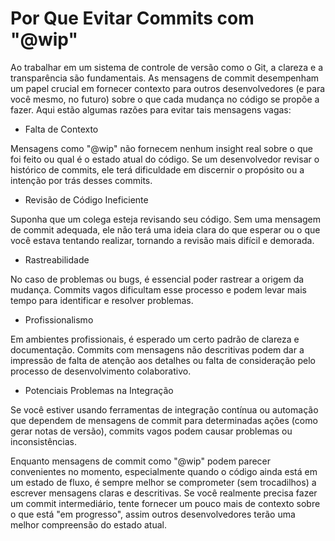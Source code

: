 # Por Que Evitar Commits com "@wip"

Ao trabalhar em um sistema de controle de versão como o Git, a clareza e a transparência são fundamentais. As mensagens de commit desempenham um papel crucial em fornecer contexto para outros desenvolvedores (e para você mesmo, no futuro) sobre o que cada mudança no código se propõe a fazer. Aqui estão algumas razões para evitar tais mensagens vagas:

- Falta de Contexto

Mensagens como "@wip" não fornecem nenhum insight real sobre o que foi feito ou qual é o estado atual do código. Se um desenvolvedor revisar o histórico de commits, ele terá dificuldade em discernir o propósito ou a intenção por trás desses commits.

- Revisão de Código Ineficiente

Suponha que um colega esteja revisando seu código. Sem uma mensagem de commit adequada, ele não terá uma ideia clara do que esperar ou o que você estava tentando realizar, tornando a revisão mais difícil e demorada.

- Rastreabilidade

No caso de problemas ou bugs, é essencial poder rastrear a origem da mudança. Commits vagos dificultam esse processo e podem levar mais tempo para identificar e resolver problemas.

- Profissionalismo

Em ambientes profissionais, é esperado um certo padrão de clareza e documentação. Commits com mensagens não descritivas podem dar a impressão de falta de atenção aos detalhes ou falta de consideração pelo processo de desenvolvimento colaborativo.

- Potenciais Problemas na Integração

Se você estiver usando ferramentas de integração contínua ou automação que dependem de mensagens de commit para determinadas ações (como gerar notas de versão), commits vagos podem causar problemas ou inconsistências.

Enquanto mensagens de commit como "@wip" podem parecer convenientes no momento, especialmente quando o código ainda está em um estado de fluxo, é sempre melhor se comprometer (sem trocadilhos) a escrever mensagens claras e descritivas. Se você realmente precisa fazer um commit intermediário, tente fornecer um pouco mais de contexto sobre o que está "em progresso", assim outros desenvolvedores terão uma melhor compreensão do estado atual.
